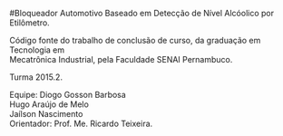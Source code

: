 #Bloqueador Automotivo Baseado em Detecção de Nível Alcóolico por Etilômetro.      
                                                                                    
Código fonte do trabalho de conclusão de curso, da graduação em Tecnologia em     
Mecatrônica Industrial, pela Faculdade SENAI Pernambuco.                          
                                                                                   
  Turma 2015.2.                                                                     
                                                                                    
                                                                                    
 Equipe: Diogo Gosson Barbosa                                                       
         Hugo Araújo de Melo                                                        
         Jaílson Nascimento                                                         
 Orientador: Prof. Me. Ricardo Teixeira.                                              
      
        

